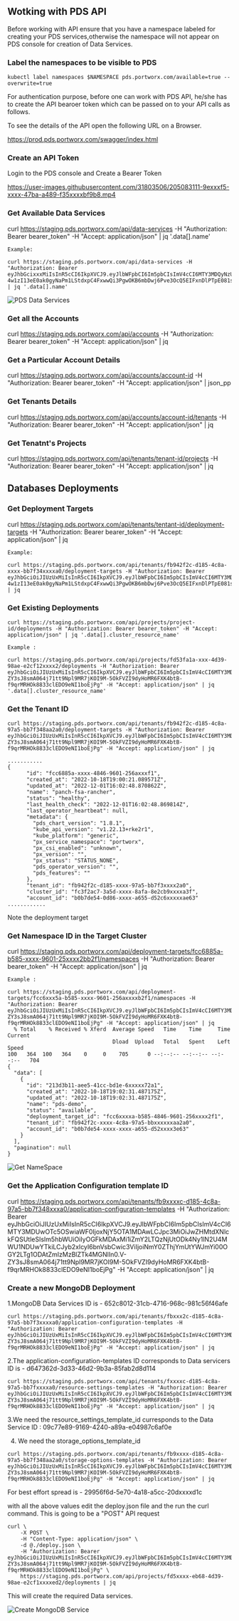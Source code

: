 
## Wotking with PDS API

Before working with API ensure that you have a namespace labeled for creating your PDS services,otherwise the namespace will not appear on PDS console for creation of Data Services.

### Label the namespaces to be visible to PDS

```
kubectl label namespaces $NAMESPACE pds.portworx.com/available=true --overwrite=true
```
For authentication purpose, before one can work with PDS API, he/she has to create the API bearoer token which can be passed on to your API calls as follows.

To see the details of the API open the following URL on a Browser.

https://prod.pds.portworx.com/swagger/index.html

### Create an API Token

Login to the PDS console and Create a Bearer Token

https://user-images.githubusercontent.com/31803506/205083111-9exxxf5-xxxx-47ba-a489-f35xxxxbf9b8.mp4

### Get Available Data Services

curl https://staging.pds.portworx.com/api/data-services -H "Authorization: Bearer bearer_token" -H "Accept: application/json" | jq '.data[].name'

```
Example:

curl https://staging.pds.portworx.com/api/data-services -H "Authorization: Bearer eyJhbGcixxxMiIsInR5cCI6IkpXVCJ9.eyJlbWFpbCI6Im5pbCIsImV4cCI6MTY3MDQyNzU1NCwiaWF0IjoxNjY5ODIyNzY4LCJpc3MiOiJwZHMtdXNlckFQSUtleSIsIm5hbWUiOiIyOGFkMDAxMi1iZmY2LTQzNjUtODk4Ny1lN2U4MWU1NDUwYTkiLCJyb2xlcyI6bnVsbCwic3ViIjoiZjU3NDA3ZDEtMWNlZC00NWI3LTk5NmYtOTMzNDU0NmYxOGY2In0.0C-4w1zI13eE0ak0gyNaPm1LStdxpC4FxwwQi3PgwOKB6mbDwj6Pve3OcQ5EIFxnDlPTpE081sxkzqcD8iuXvA" | jq '.data[].name'
```

![PDS Data Services](./images/pds-data-services.jpg)

### Get all the Accounts

curl https://staging.pds.portworx.com/api/accounts -H "Authorization: Bearer bearer_token" -H "Accept: application/json"  | jq

### Get a Particular Account Details

curl https://staging.pds.portworx.com/api/accounts/account-id -H "Authorization: Bearer bearer_token" -H "Accept: application/json" | json_pp

### Get Tenants Details

curl https://staging.pds.portworx.com/api/accounts/account-id/tenants -H "Authorization: Bearer bearer_token" -H "Accept: application/json" | jq

### Get Tenatnt's Projects

curl https://staging.pds.portworx.com/api/tenants/tenant-id/projects -H "Authorization: Bearer bearer_token" -H "Accept: application/json" | jq

## Databases Deployments

### Get Deployment Targets

curl https://staging.pds.portworx.com/api/tenants/tentant-id/deployment-targets -H "Authorization: Bearer bearer_token" -H "Accept: application/json" | jq

```
Example:

curl https://staging.pds.portworx.com/api/tenants/fb942f2c-d185-4c8a-xxxx-bb7f34xxxxa0/deployment-targets -H "Authorization: Bearer eyJhbGciOiJIUzUxMiIsInR5cCI6IkpXVCJ9.eyJlbWFpbCI6Im5pbCIsImV4cCI6MTY3MDQyNzU1NCwiaWF0IjoxNjY5ODIyNzY4LCJpc3MiOiJwZHMtdXNlckFQSUtleSIsIm5hbWUiOiIyOGFkMDAxMi1iZmY2LTQzNjUtODk4Ny1lN2U4MWU1NDUwYTkiLCJyb2xlcyI6bnVsbCwic3ViIjoiZjU3NDA3ZDEtMWNlZC00NWI3LTk5NmYtOTMzNDU0NmYxOGY2In0.0C-4w1zI13eE0ak0gyNaPm1LStdxpC4FxwwQi3PgwOKB6mbDwj6Pve3OcQ5EIFxnDlPTpE081sxkzqcD8iuXvA" | jq
```

### Get Existing Deployments

```
curl https://staging.pds.portworx.com/api/projects/project-id/deployments -H "Authorization: Bearer bearer_token" -H "Accept: application/json" | jq '.data[].cluster_resource_name'

Example : 

curl https://staging.pds.portworx.com/api/projects/fd53fa1a-xxx-4d39-98ae-e2cf12xxxx2/deployments -H "Authorization: Bearer eyJhbGciOiJIUzUxMiIsInR5cCI6IkpXVCJ9.eyJlbWFpbCI6Im5pbCIsImV4cCI6MTY3MDUwOTc5OSwiaWF0IjoxNjY5OTA1MDAwLCJpc3MiOiJwZHMtdXNlckFQSUtleSIsIm5hbWUiOiIyOGFkMDAxMi1iZmY2LTQzNjUtODk4Ny1lN2U4MWU1NDUwYTkiLCJyb2xlcyI6bnVsbCwic3ViIjoiNmY0ZThjYmUtYWJmYi00OGY2LTg1ODAtZmIzMzBlZTk4MGNlIn0.V-ZY3sJ8smA064j71tt9Npl9MR7jKOI9M-5OkFVZI9dyHoMR6FXK4btB-f9qrMRHOk8833clEDO9eNI1boEjPg" -H "Accept: application/json" | jq '.data[].cluster_resource_name'
```
### Get the Tenant ID
```
curl https://staging.pds.portworx.com/api/tenants/fb942f2c-d185-4c8a-97a5-bb7f348aa2a0/deployment-targets -H "Authorization: Bearer eyJhbGciOiJIUzUxMiIsInR5cCI6IkpXVCJ9.eyJlbWFpbCI6Im5pbCIsImV4cCI6MTY3MDUwOTc5OSwiaWF0IjoxNjY5OTA1MDAwLCJpc3MiOiJwZHMtdXNlckFQSUtleSIsIm5hbWUiOiIyOGFkMDAxMi1iZmY2LTQzNjUtODk4Ny1lN2U4MWU1NDUwYTkiLCJyb2xlcyI6bnVsbCwic3ViIjoiNmY0ZThjYmUtYWJmYi00OGY2LTg1ODAtZmIzMzBlZTk4MGNlIn0.V-ZY3sJ8smA064j71tt9Npl9MR7jKOI9M-5OkFVZI9dyHoMR6FXK4btB-f9qrMRHOk8833clEDO9eNI1boEjPg" -H "Accept: application/json" | jq

...........
{
      "id": "fcc6885a-xxxx-4846-9601-256axxxf1",
      "created_at": "2022-10-18T19:00:21.089571Z",
      "updated_at": "2022-12-01T16:02:48.870862Z",
      "name": "panch-fsa-rancher",
      "status": "healthy",
      "last_health_check": "2022-12-01T16:02:48.869814Z",
      "last_operator_heartbeat": null,
      "metadata": {
        "pds_chart_version": "1.8.1",
        "kube_api_version": "v1.22.13+rke2r1",
        "kube_platform": "generic",
        "px_service_namespace": "portworx",
        "px_csi_enabled": "unknown",
        "px_version": "",
        "px_status": "STATUS_NONE",
        "pds_operator_version": "",
        "pds_features": ""
      },
      "tenant_id": "fb942f2c-d185-xxxx-97a5-bb7f3xxxx2a0",
      "cluster_id": "fc3f2ac7-3a5d-xxxx-8afa-8e2cb9xxxxa3f",
      "account_id": "b0b7de54-0d86-xxxx-a655-d52c6xxxxxae63"
............
```

Note the deployment target

### Get Namespace ID in the Target Cluster

curl https://staging.pds.portworx.com/api/deployment-targets/fcc6885a-b585-xxxx-9601-25xxxx2bb2f1/namespaces -H "Authorization: Bearer bearer_token" -H "Accept: application/json" | jq

```
Example : 

curl https://staging.pds.portworx.com/api/deployment-targets/fcc6xxx5a-b585-xxxx-9601-256axxxxb2f1/namespaces -H "Authorization: Bearer eyJhbGciOiJIUzUxMiIsInR5cCI6IkpXVCJ9.eyJlbWFpbCI6Im5pbCIsImV4cCI6MTY3MDUwOTc5OSwiaWF0IjoxNjY5OTA1MDAwLCJpc3MiOiJwZHMtdXNlckFQSUtleSIsIm5hbWUiOiIyOGFkMDAxMi1iZmY2LTQzNjUtODk4Ny1lN2U4MWU1NDUwYTkiLCJyb2xlcyI6bnVsbCwic3ViIjoiNmY0ZThjYmUtYWJmYi00OGY2LTg1ODAtZmIzMzBlZTk4MGNlIn0.V-ZY3sJ8smA064j71tt9Npl9MR7jKOI9M-5OkFVZI9dyHoMR6FXK4btB-f9qrMRHOk8833clEDO9eNI1boEjPg" -H "Accept: application/json" | jq
  % Total    % Received % Xferd  Average Speed   Time    Time     Time  Current
                                 Dload  Upload   Total   Spent    Left  Speed
100   364  100   364    0     0    705      0 --:--:-- --:--:-- --:--:--   704
{
  "data": [
    {
      "id": "213d3b11-aee5-41cc-bd1e-6xxxxx72a1",
      "created_at": "2022-10-18T19:02:31.487175Z",
      "updated_at": "2022-10-18T19:02:31.487175Z",
      "name": "pds-demo",
      "status": "available",
      "deployment_target_id": "fcc6xxxxa-b585-4846-9601-256xxxx2f1",
      "tenant_id": "fb942f2c-xxxx-4c8a-97a5-bbxxxxxxaa2a0",
      "account_id": "b0b7de54-xxxx-xxxx-a655-d52xxxx3e63"
    }
  ],
  "pagination": null
}

```
![Get NameSpace](./images/get-namespace.jpeg)

### Get the Application Configuration template ID

curl https://staging.pds.portworx.com/api/tenants/fb9xxxxc-d185-4c8a-97a5-bb7f348xxxa0/application-configuration-templates -H "Authorization: Bearer eyJhbGciOiJIUzUxMiIsInR5cCI6IkpXVCJ9.eyJlbWFpbCI6Im5pbCIsImV4cCI6MTY3MDUwOTc5OSwiaWF0IjoxNjY5OTA1MDAwLCJpc3MiOiJwZHMtdXNlckFQSUtleSIsIm5hbWUiOiIyOGFkMDAxMi1iZmY2LTQzNjUtODk4Ny1lN2U4MWU1NDUwYTkiLCJyb2xlcyI6bnVsbCwic3ViIjoiNmY0ZThjYmUtYWJmYi00OGY2LTg1ODAtZmIzMzBlZTk4MGNlIn0.V-ZY3sJ8smA064j71tt9Npl9MR7jKOI9M-5OkFVZI9dyHoMR6FXK4btB-f9qrMRHOk8833clEDO9eNI1boEjPg" -H "Accept: application/json" | jq

### Create a new MongoDB Deployment

1.MongoDB Data Services ID is - 652c8012-31cb-4716-968c-981c56f46afe

```
curl https://staging.pds.portworx.com/api/tenants/fbxxx2c-d185-4c8a-97a5-bb7f3xxxxa0/application-configuration-templates -H "Authorization: Bearer eyJhbGciOiJIUzUxMiIsInR5cCI6IkpXVCJ9.eyJlbWFpbCI6Im5pbCIsImV4cCI6MTY3MDUwOTc5OSwiaWF0IjoxNjY5OTA1MDAwLCJpc3MiOiJwZHMtdXNlckFQSUtleSIsIm5hbWUiOiIyOGFkMDAxMi1iZmY2LTQzNjUtODk4Ny1lN2U4MWU1NDUwYTkiLCJyb2xlcyI6bnVsbCwic3ViIjoiNmY0ZThjYmUtYWJmYi00OGY2LTg1ODAtZmIzMzBlZTk4MGNlIn0.V-ZY3sJ8smA064j71tt9Npl9MR7jKOI9M-5OkFVZI9dyHoMR6FXK4btB-f9qrMRHOk8833clEDO9eNI1boEjPg" -H "Accept: application/json" | jq
```

2.The application-configuration-templates ID corresponds to Data servicers ID is - d647362d-3d33-46d2-9b3a-85fab2d8d114

```
curl https://staging.pds.portworx.com/api/tenants/fxxxxc-d185-4c8a-97a5-bb7fxxxxa0/resource-settings-templates -H "Authorization: Bearer eyJhbGciOiJIUzUxMiIsInR5cCI6IkpXVCJ9.eyJlbWFpbCI6Im5pbCIsImV4cCI6MTY3MDUwOTc5OSwiaWF0IjoxNjY5OTA1MDAwLCJpc3MiOiJwZHMtdXNlckFQSUtleSIsIm5hbWUiOiIyOGFkMDAxMi1iZmY2LTQzNjUtODk4Ny1lN2U4MWU1NDUwYTkiLCJyb2xlcyI6bnVsbCwic3ViIjoiNmY0ZThjYmUtYWJmYi00OGY2LTg1ODAtZmIzMzBlZTk4MGNlIn0.V-ZY3sJ8smA064j71tt9Npl9MR7jKOI9M-5OkFVZI9dyHoMR6FXK4btB-f9qrMRHOk8833clEDO9eNI1boEjPg" -H "Accept: application/json" | jq
```

3.We need the resource_settings_template_id curresponds to the Data Service ID : 09c77e89-9169-4240-a89a-e04987c6af0e


4. We need the storage_options_template_id

```
curl https://staging.pds.portworx.com/api/tenants/fb9xxxx-d185-4c8a-97a5-bb7f348aa2a0/storage-options-templates -H "Authorization: Bearer eyJhbGciOiJIUzUxMiIsInR5cCI6IkpXVCJ9.eyJlbWFpbCI6Im5pbCIsImV4cCI6MTY3MDUwOTc5OSwiaWF0IjoxNjY5OTA1MDAwLCJpc3MiOiJwZHMtdXNlckFQSUtleSIsIm5hbWUiOiIyOGFkMDAxMi1iZmY2LTQzNjUtODk4Ny1lN2U4MWU1NDUwYTkiLCJyb2xlcyI6bnVsbCwic3ViIjoiNmY0ZThjYmUtYWJmYi00OGY2LTg1ODAtZmIzMzBlZTk4MGNlIn0.V-ZY3sJ8smA064j71tt9Npl9MR7jKOI9M-5OkFVZI9dyHoMR6FXK4btB-f9qrMRHOk8833clEDO9eNI1boEjPg" -H "Accept: application/json" | jq
```

For best effort spread is - 29956f6d-5e70-4a18-a5cc-20dxxxxd1c

with all the above values edit the deploy.json file and the run the curl command. This is going to be a "POST" API request

```
curl \
    -X POST \
    -H "Content-Type: application/json" \
    -d @./deploy.json \
    -H "Authorization: Bearer eyJhbGciOiJIUzUxMiIsInR5cCI6IkpXVCJ9.eyJlbWFpbCI6Im5pbCIsImV4cCI6MTY3MDUwOTc5OSwiaWF0IjoxNjY5OTA1MDAwLCJpc3MiOiJwZHMtdXNlckFQSUtleSIsIm5hbWUiOiIyOGFkMDAxMi1iZmY2LTQzNjUtODk4Ny1lN2U4MWU1NDUwYTkiLCJyb2xlcyI6bnVsbCwic3ViIjoiNmY0ZThjYmUtYWJmYi00OGY2LTg1ODAtZmIzMzBlZTk4MGNlIn0.V-ZY3sJ8smA064j71tt9Npl9MR7jKOI9M-5OkFVZI9dyHoMR6FXK4btB-f9qrMRHOk8833clEDO9eNI1boEjPg" \
    https://staging.pds.portworx.com/api/projects/fd5xxxx-eb68-4d39-98ae-e2cf1xxxxed2/deployments | jq
```

This will create the required Data services.

![Create MongoDB Service](./images/create-db-service.jpg)













